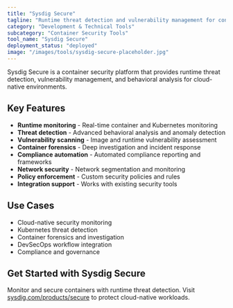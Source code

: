 ```yaml
---
title: "Sysdig Secure"
tagline: "Runtime threat detection and vulnerability management for containers"
category: "Development & Technical Tools"
subcategory: "Container Security Tools"
tool_name: "Sysdig Secure"
deployment_status: "deployed"
image: "/images/tools/sysdig-secure-placeholder.jpg"
---
```

Sysdig Secure is a container security platform that provides runtime threat detection, vulnerability management, and behavioral analysis for cloud-native environments.

## Key Features

- **Runtime monitoring** - Real-time container and Kubernetes monitoring
- **Threat detection** - Advanced behavioral analysis and anomaly detection
- **Vulnerability scanning** - Image and runtime vulnerability assessment
- **Container forensics** - Deep investigation and incident response
- **Compliance automation** - Automated compliance reporting and frameworks
- **Network security** - Network segmentation and monitoring
- **Policy enforcement** - Custom security policies and rules
- **Integration support** - Works with existing security tools

## Use Cases

- Cloud-native security monitoring
- Kubernetes threat detection
- Container forensics and investigation
- DevSecOps workflow integration
- Compliance and governance

## Get Started with Sysdig Secure

Monitor and secure containers with runtime threat detection. Visit [sysdig.com/products/secure](https://sysdig.com/products/secure) to protect cloud-native workloads.